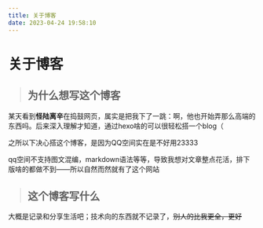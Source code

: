 ```yaml
---
title: 关于博客
date: 2023-04-24 19:58:10
---
```

# 关于博客
> ## 为什么想写这个博客
某天看到**怪陆离辛**在捣鼓网页，属实是把我下了一跳：啊，他也开始弄那么高端的东西吗。后来深入理解才知道，通过hexo啥的可以很轻松搭一个blog（

之所以下决心搭这个博客，是因为QQ空间实在是不好用23333

qq空间不支持图文混编，markdown语法等等，导致我想对文章整点花活，排下版啥的都做不到——所以自然而然就有了这个网站

> ## 这个博客写什么
大概是记录和分享生活吧；技术向的东西就不记录了，~~别人的比我更全，更好~~